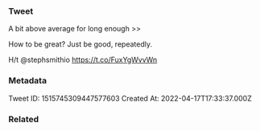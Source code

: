 ### Tweet
A bit above average for long enough &gt;&gt;

How to be great? Just be good, repeatedly.

H/t @stephsmithio 
https://t.co/FuxYgWvvWn

### Metadata
Tweet ID: 1515745309447577603
Created At: 2022-04-17T17:33:37.000Z

### Related

